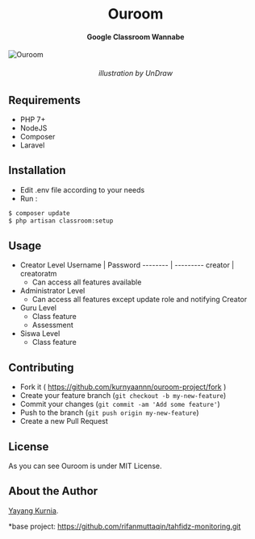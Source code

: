 <h1 align="center">Ouroom</h1>
<h4 align="center">Google Classroom Wannabe</h4>


![Ouroom](https://github.com/kurnyaannn/ouroom-project/blob/master/public/asset/auth.jpeg?raw=true)
<h6 align="center">illustration by UnDraw </h6>

## Requirements
* PHP 7+
* NodeJS
* Composer
* Laravel

## Installation
* Edit .env file according to your needs
* Run :
```bash
$ composer update
$ php artisan classroom:setup
```

## Usage
* Creator Level
  Username | Password
  -------- | ---------
  creator  | creatoratm
  * Can access all features available
* Administrator Level
  * Can access all features except update role and notifying Creator
* Guru Level
  * Class feature
  * Assessment
* Siswa Level
  * Class feature
  
## Contributing

- Fork it ( https://github.com/kurnyaannn/ouroom-project/fork )
- Create your feature branch (`git checkout -b my-new-feature`)
- Commit your changes (`git commit -am 'Add some feature'`)
- Push to the branch (`git push origin my-new-feature`)
- Create a new Pull Request


## License
As you can see Ouroom is under MIT License.

## About the Author
<a href="http://facebook.com/y21kurnia">Yayang Kurnia</a>.

*base project: https://github.com/rifanmuttaqin/tahfidz-monitoring.git
